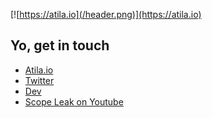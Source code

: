 [![https://atila.io](/header.png)](https://atila.io)

## Yo, get in touch

- [Atila.io](https://atila.io)
- [Twitter](https://atila.io/twitter)
- [Dev](https://atila.io/dev)
- [Scope Leak on Youtube](https://atila.io/youtube)
